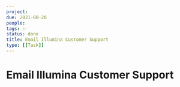 ```yaml
---
project:
due: 2021-08-20
people:
tags: ✨ 
status: done
title: Email Illumina Customer Support
type: [[Task]]
---
```


# Email Illumina Customer Support